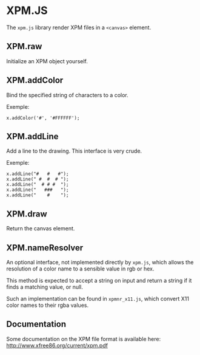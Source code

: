 XPM.JS
======

The `xpm.js` library render XPM files in a `<canvas>` element.

XPM.raw
-------

Initialize an XPM object yourself.

XPM.addColor
------------

Bind the specified string of characters to a color.

Exemple:

    x.addColor('#', '#FFFFFF');

XPM.addLine
-----------

Add a line to the drawing. This interface is very crude.

Exemple:

    x.addLine("#   #   #");
    x.addLine(" #  #  # ");
    x.addLine("  # # #  ");
    x.addLine("   ###   ");
    x.addLine("    #    ");

XPM.draw
----------

Return the canvas element.

XPM.nameResolver
----------------

An optional interface, not implemented directly by `xpm.js`, which
allows the resolution of a color name to a sensible value in rgb or hex.

This method is expected to accept a string on input and return a string
if it finds a matching value, or null.

Such an implementation can be found in `xpmnr_x11.js`, which convert X11
color names to their rgba values.

Documentation
-------------

Some documentation on the XPM file format is available here:
http://www.xfree86.org/current/xpm.pdf
